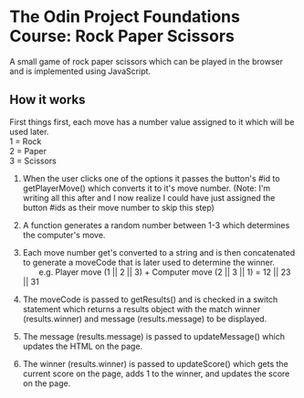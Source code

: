 # The Odin Project Foundations Course: Rock Paper Scissors
A small game of rock paper scissors which can be played in the browser and is implemented using JavaScript.

## How it works
First things first, each move has a number value assigned to it which will be used later.  
1 = Rock  
2 = Paper  
3 = Scissors

1. When the user clicks one of the options it passes the button's #id to getPlayerMove() which converts it to it's move number. (Note: I'm writing all this after and I now realize I could have just assigned the button #ids as their move number to skip this step)  

2. A function generates a random number between 1-3 which determines the computer's move.  

3. Each move number get's converted to a string and is then concatenated to generate a moveCode that is later used to determine the winner.  
	&nbsp;&nbsp;&nbsp;&nbsp;&nbsp;&nbsp;&nbsp;e.g. Player move 	(1 	|| 2 || 3) + Computer move (2 || 3 || 1) = 12 || 23 || 31  

4. The moveCode is passed to getResults() and is checked in a switch statement which returns a results object with the match winner (results.winner) and message (results.message) to be displayed.

5. The message (results.message) is passed to updateMessage() which updates the HTML on the page.

6. The winner (results.winner) is passed to updateScore() which gets the current score on the page, adds 1 to the winner, and updates the score on the page.